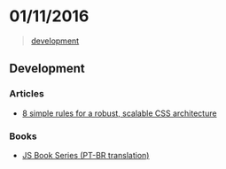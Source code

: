 # 01/11/2016

> [development](#development)


## Development

### Articles
- [8 simple rules for a robust, scalable CSS architecture](https://github.com/jareware/css-architecture/blob/master/README.md)

### Books
- [JS Book Series (PT-BR translation)](https://github.com/cezaraugusto/You-Dont-Know-JS)